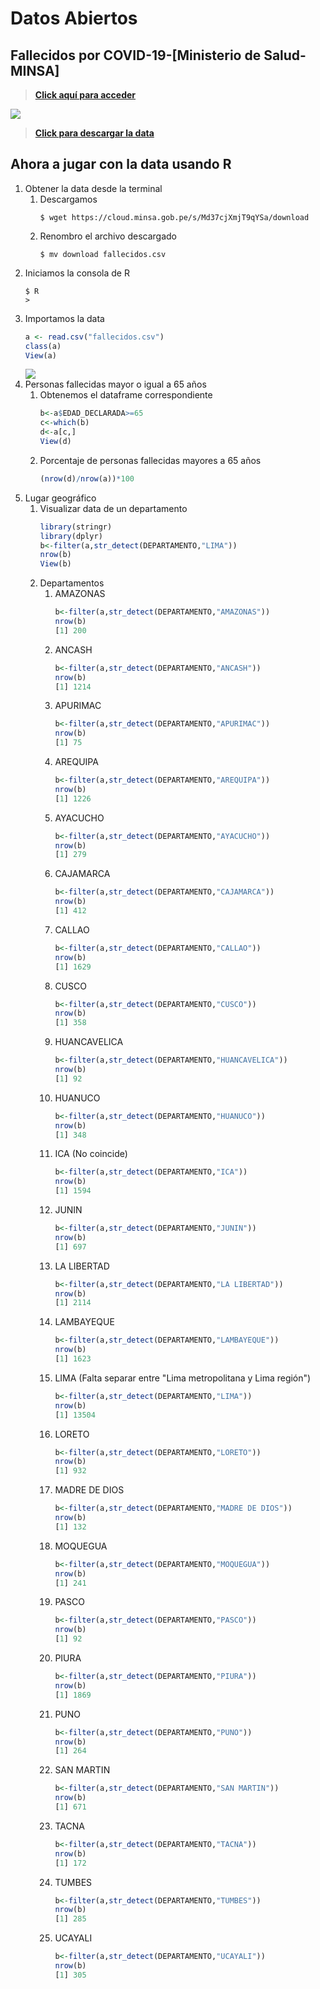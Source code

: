 # Datos Abiertos
## Fallecidos por COVID-19-[Ministerio de Salud-MINSA]
> [**Click aquí para acceder**](https://www.datosabiertos.gob.pe/dataset/fallecidos-por-covid-19-ministerio-de-salud-minsa)

![](.img/descargaFallecidos.png)

> [**Click para descargar la data**](https://cloud.minsa.gob.pe/s/Md37cjXmjT9qYSa/download)
## Ahora a jugar con la data usando R
1. Obtener la data desde la terminal
	1. Descargamos
		```
		$ wget https://cloud.minsa.gob.pe/s/Md37cjXmjT9qYSa/download
		```
	2. Renombro el archivo descargado
		```
		$ mv download fallecidos.csv
		```
2. Iniciamos la consola de R
	```
	$ R
	> 
	```
3. Importamos la data
	```r
	a <- read.csv("fallecidos.csv")
	class(a)
	View(a)
	```
	![](.img/vistaData1.png)
4. Personas fallecidas mayor o igual a 65 años
	1. Obtenemos el dataframe correspondiente
		```r
		b<-a$EDAD_DECLARADA>=65
		c<-which(b)
		d<-a[c,]
		View(d)
		```
	2. Porcentaje de personas fallecidas mayores a 65 años 
		```r
		(nrow(d)/nrow(a))*100
		```
5. Lugar geográfico
	1. Visualizar data de un departamento
		```r
		library(stringr)
		library(dplyr)
		b<-filter(a,str_detect(DEPARTAMENTO,"LIMA"))
		nrow(b)
		View(b)
		```
	2. Departamentos
		1. AMAZONAS
			```r
			b<-filter(a,str_detect(DEPARTAMENTO,"AMAZONAS"))
			nrow(b)
			[1] 200
			```
		2. ANCASH
			```r
			b<-filter(a,str_detect(DEPARTAMENTO,"ANCASH"))
			nrow(b)
			[1] 1214
			```
		3. APURIMAC
			```r
			b<-filter(a,str_detect(DEPARTAMENTO,"APURIMAC"))
			nrow(b)
			[1] 75
			```
		4. AREQUIPA
			```r
			b<-filter(a,str_detect(DEPARTAMENTO,"AREQUIPA"))
			nrow(b)
			[1] 1226
			```
		5. AYACUCHO
			```r
			b<-filter(a,str_detect(DEPARTAMENTO,"AYACUCHO"))
			nrow(b)
			[1] 279
			```
		6. CAJAMARCA
			```r
			b<-filter(a,str_detect(DEPARTAMENTO,"CAJAMARCA"))
			nrow(b)
			[1] 412
			```
		7. CALLAO
			```r
			b<-filter(a,str_detect(DEPARTAMENTO,"CALLAO"))
			nrow(b)
			[1] 1629
			```
		8. CUSCO
			```r
			b<-filter(a,str_detect(DEPARTAMENTO,"CUSCO"))
			nrow(b)
			[1] 358
			```
		9. HUANCAVELICA
			```r
			b<-filter(a,str_detect(DEPARTAMENTO,"HUANCAVELICA"))
			nrow(b)
			[1] 92
			```
		10. HUANUCO
			```r
			b<-filter(a,str_detect(DEPARTAMENTO,"HUANUCO"))
			nrow(b)
			[1] 348
			```
		11. ICA (No coincide)
			```r
			b<-filter(a,str_detect(DEPARTAMENTO,"ICA"))
			nrow(b)
			[1] 1594
			```
		12. JUNIN
			```r
			b<-filter(a,str_detect(DEPARTAMENTO,"JUNIN"))
			nrow(b)
			[1] 697
			```
		13. LA LIBERTAD
			```r
			b<-filter(a,str_detect(DEPARTAMENTO,"LA LIBERTAD"))
			nrow(b)
			[1] 2114
			```
		14. LAMBAYEQUE
			```r
			b<-filter(a,str_detect(DEPARTAMENTO,"LAMBAYEQUE"))
			nrow(b)
			[1] 1623
			```
		15. LIMA (Falta separar entre "Lima metropolitana y Lima región")
			```r
			b<-filter(a,str_detect(DEPARTAMENTO,"LIMA"))
			nrow(b)
			[1] 13504
			```
		16. LORETO
			```r
			b<-filter(a,str_detect(DEPARTAMENTO,"LORETO"))
			nrow(b)
			[1] 932
			```
		17. MADRE DE DIOS
			```r
			b<-filter(a,str_detect(DEPARTAMENTO,"MADRE DE DIOS"))
			nrow(b)
			[1] 132
			```
		18. MOQUEGUA
			```r
			b<-filter(a,str_detect(DEPARTAMENTO,"MOQUEGUA"))
			nrow(b)
			[1] 241
			```
		19. PASCO
			```r
			b<-filter(a,str_detect(DEPARTAMENTO,"PASCO"))
			nrow(b)
			[1] 92
			```
		20. PIURA
			```r
			b<-filter(a,str_detect(DEPARTAMENTO,"PIURA"))
			nrow(b)
			[1] 1869
			```
		21. PUNO
			```r
			b<-filter(a,str_detect(DEPARTAMENTO,"PUNO"))
			nrow(b)
			[1] 264
			```
		22. SAN MARTIN
			```r
			b<-filter(a,str_detect(DEPARTAMENTO,"SAN MARTIN"))
			nrow(b)
			[1] 671
			```
		23. TACNA
			```r
			b<-filter(a,str_detect(DEPARTAMENTO,"TACNA"))
			nrow(b)
			[1] 172
			```
		24. TUMBES
			```r
			b<-filter(a,str_detect(DEPARTAMENTO,"TUMBES"))
			nrow(b)
			[1] 285
			```
		25. UCAYALI
			```r
			b<-filter(a,str_detect(DEPARTAMENTO,"UCAYALI"))
			nrow(b)
			[1] 305
			```
